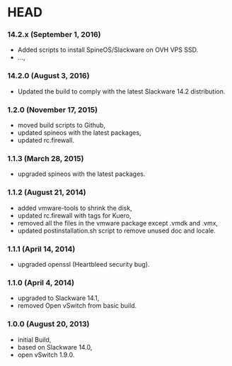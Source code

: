 # HEAD

### 14.2.x (September 1, 2016)

  * Added scripts to install SpineOS/Slackware on OVH VPS SSD.
  * ...,


### 14.2.0 (August 3, 2016)

  * Updated the build to comply with the latest Slackware 14.2 distribution.


### 1.2.0 (November 17, 2015)

  * moved build scripts to Github,
  * updated spineos with the latest packages,
  * updated rc.firewall.


### 1.1.3 (March 28, 2015)

  * upgraded spineos with the latest packages.


### 1.1.2 (August 21, 2014)

  * added vmware-tools to shrink the disk,
  * updated rc.firewall with tags for Kuero,
  * removed all the files in the vmware package except .vmdk and .vmx,
  * updated postinstallation.sh script to remove unused doc and locale.


### 1.1.1 (April 14, 2014)

  * upgraded openssl (Heartbleed security bug).


### 1.1.0 (April 4, 2014)

* upgraded to Slackware 14.1,
* removed Open vSwitch from basic build.


### 1.0.0 (August 20, 2013)

  * initial Build,
  * based on Slackware 14.0,
  * open vSwitch 1.9.0.
